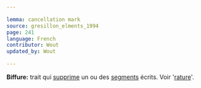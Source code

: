```yaml
---

lemma: cancellation mark
source: gresillon_elments_1994
page: 241
language: French
contributor: Wout
updated_by: Wout

---
```


**Biffure:** trait qui [supprime](elimination.html) un ou des [segments](segment.html) écrits. Voir '[rature](deletion.html)'.

